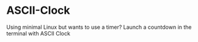 # ASCII-Clock
Using minimal Linux but wants to use a timer? Launch a countdown in the terminal with ASCII Clock
